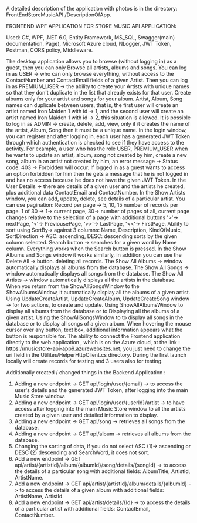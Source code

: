 A detailed description of the application with photos is in the directory: FrontEndStoreMusicAPI
/DescriptionOfApp.

FRONTEND WPF APPLICATION FOR STORE MUSIC API APPLICATION:

Used: C#, WPF, .NET 6.0, Entity Framework, MS_SQL, Swagger(main) documentation.
Page), Microsoft Azure cloud, NLogger, JWT Token, Postman, CORS policy, Middleware.

The desktop application allows you to browse (without logging in) as a guest, then you can only
Browse all artists, albums and songs. You can log in as USER -> who can only browse everything, 
without access to the ContactNumber and ContactEmail fields of a given Artist. Then you can log in 
as PREMIUM_USER -> the ability to create your Artists with unique names so that they don't 
duplicate in the list that already exists for that user.
Create albums only for your artist and songs for your album. Artist, Album, Song names can 
duplicate between users, that is, the first user will create an artist named Iron Maiden 1 with id -> 1, 
and the second user will create an artist named Iron Maiden 1 with id -> 2, this situation is allowed. 
It is possible to log in as ADMIN -> create, delete, add, view, only if it creates the name of the artist, 
Album, Song then it must be a unique name. In the login window, you can register and after logging 
in, each user has a generated JWT Token through which authentication is checked to see if they 
have access to the activity. For example, a user who has the role USER, PREMIUM_USER when he 
wants to update an artist, album, song not created by him, create a new song, album in an artist not 
created by him, an error message -> Status code: 403 -> Forbidden will occur. If logged in as a guest 
wants to access an option forbidden for him then he gets a message that he is not
logged in and has no access because he does not have the given JWT Token.
In the User Details -> there are details of a given user and the artists he created, plus additional data 
ContactEmail and ContactNumber.
In the Show Artists window, you can add, update, delete, see details of a particular artist. You can use 
pagination: Record per page -> 5, 10, 15 number of records per page. 1 of 30 -> 1-> current page, 30-> 
number of pages of all, current page changes relative to the selection of a page with additional 
buttons '>'-> nextPage, '<'-> PreviousePage, '>>'-> LastPage, '<<'-> FirstPage. Ability to sort using 
SortBy-> against 3 columns: Name, Description, KindOfMusic, SortDirection -> ASC: ascending, DESC: 
descending sorts by the given column selected. Search button -> searches for a given word by Name 
column. Everything works when the Search button is pressed.
In the Show Albums and Songs window it works similarly, in addition you can use the Delete All -> 
button.
deleting all records. The Show All Albums -> window automatically displays all albums from the 
database. The Show All Songs -> window automatically displays all songs from the database. The 
Show All Artists -> window automatically displays all the artists in the database. When you return 
from the ShowAllSongsWindow to the ShowAlbumsWindow, it
automatically display all the albums of a given artist. Using UpdateCreateArtist, UpdateCreateAlbum, 
UpdateCreateSong window -> for two actions, to create and update. Using ShowAllAlbumsWindow 
to display all albums from the database or to
Displaying all the albums of a given artist. Using the ShowAllSongsWindow to
to display all songs in the database or to display all songs of a given
album.
When hovering the mouse cursor over any button, text box, additional information appears what 
the button is responsible for. The ability to connect the Frontend application directly to the web 
application , which is on the Azure cloud, at the link : https://musicstore-api-app9.azurewebsites.net, you just need to change the uri field in the 
Utilites/HelperHttpClient.cs directory. During the first launch locally will create records for testing 
and 3 users also for testing.

Additionally created / changed things in the Backend Application :
1. Adding a new endpoint -> GET api/login/user/{email} -> to access the user's details and the generated JWT Token, after logging into the main Music Store window.
2. Adding a new endpoint -> GET api/login/user/{userId}/artist -> to have access after logging into the main Music Store window to all the artists created by a given user and detailed information to display.
3. Adding a new endpoint -> GET api/song -> retrieves all songs from the database.
4. Adding a new endpoint -> GET api/album -> retrieves all albums from the database.
5. Changing the sorting of data, if you do not select ASC (1)-> ascending or DESC (2) descending and SearchWord, it does not sort.
6. Add a new endpoint -> GET api/artist/{artistId}/album/{albumId}/song/details/{songId} -> to access the details of a particular song with additional fields: AlbumTitle, ArtistId, ArtistName.
7. Add a new endpoint -> GET api/artist/{artistId}/album/details/{albumId} -> to access the details of a given album with additional fields: ArtistName, ArtistId.
8. Add a new endpoint -> GET api/artist/details/{Id} -> to access the details of a particular artist with additional fields: ContactEmail, ContactNumber.
